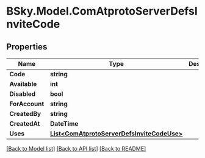 # BSky.Model.ComAtprotoServerDefsInviteCode

## Properties

Name | Type | Description | Notes
------------ | ------------- | ------------- | -------------
**Code** | **string** |  | 
**Available** | **int** |  | 
**Disabled** | **bool** |  | 
**ForAccount** | **string** |  | 
**CreatedBy** | **string** |  | 
**CreatedAt** | **DateTime** |  | 
**Uses** | [**List&lt;ComAtprotoServerDefsInviteCodeUse&gt;**](ComAtprotoServerDefsInviteCodeUse.md) |  | 

[[Back to Model list]](../README.md#documentation-for-models) [[Back to API list]](../README.md#documentation-for-api-endpoints) [[Back to README]](../README.md)

